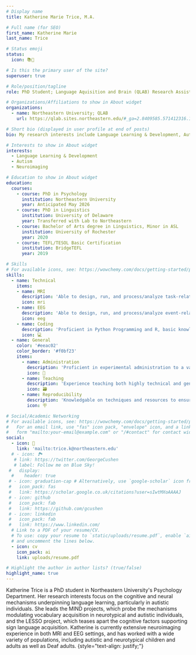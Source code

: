 ```yaml
---
# Display name
title: Katherine Marie Trice, M.A.

# Full name (for SEO)
first_name: Katherine Marie
last_name: Trice

# Status emoji
status:
  icon: 📚🦉

# Is this the primary user of the site?
superuser: true

# Role/position/tagline
role: PhD Student; Language Aquisition and Brain (QLAB) Research Assistant

# Organizations/Affiliations to show in About widget
organizations:
  - name: Northeastern University; QLAB
    url: https://qlab.sites.northeastern.edu/#_ga=2.8409585.571412316.1650246526-84210120.1642517980

# Short bio (displayed in user profile at end of posts)
bio: My research interests include Language Learning & Development, Autism, and Neuroimaging

# Interests to show in About widget
interests:
  - Language Learning & Development
  - Autism
  - Neuroimaging

# Education to show in About widget
education:
  courses:
    - course: PhD in Psychology
      institution: Northeastern University
      year: Anticipated May 2026
    - course: PhD in Linguistics
      institution: University of Delaware	
      year: Transferred with Lab to Northeastern
    - course: Bachelor of Arts degree in Linguistics, Minor in ASL
      institution: University of Rochester
      year: 2020
    - course: TEFL/TESOL Basic Certification 
      institution: BridgeTEFL
      year: 2019

# Skills
# For available icons, see: https://wowchemy.com/docs/getting-started/page-builder/#icons
skills:
  - name: Technical
    items:
    - name: MRI
      description: 'Able to design, run, and process/analyze task-related contrast activation, multi-voxel pattern analyses, and diffusion tensor imaging'
      icon: mri
    - name: EEG
      description: 'Able to design, run, and process/analyze event-related potential, frequency power and oscillations, micro-states'
      icon: eeg
    - name: Coding
      description: 'Proficient in Python Programming and R, basic knowledge of Bash, Matlab, and Web Design'
      icon: 💻
  - name: General
    color: '#eeac02'
    color_border: '#f0bf23'
    items:
      - name: Administration
        description: 'Proficient in experimental administration to a variety of populations, including children, autistic, and Deaf individuals'
        icon: 👥
      - name: Teaching
        description: 'Experience teaching both highly technical and general material to small groups'
        icon: 🗃
      - name: Reproducibility
        description: 'Knowledgable on techniques and resources to ensure that data, especially neuroimaging data, is reproducible'
        icon: 🪧

# Social/Academic Networking
# For available icons, see: https://wowchemy.com/docs/getting-started/page-builder/#icons
#   For an email link, use "fas" icon pack, "envelope" icon, and a link in the
#   form "mailto:your-email@example.com" or "/#contact" for contact widget.
social:
  - icon: 📧 
    link: 'mailto:trice.k@northeastern.edu'
  # - icon: 🏞️
   # link: https://twitter.com/GeorgeCushen
   # label: Follow me on Blue Sky!
 #   display:
  #    header: true
 # - icon: graduation-cap # Alternatively, use `google-scholar` icon from `ai` icon pack
 #   icon_pack: fas
 #   link: https://scholar.google.co.uk/citations?user=sIwtMXoAAAAJ
 # - icon: github
 #   icon_pack: fab
 #   link: https://github.com/gcushen
 # - icon: linkedin
 #   icon_pack: fab
 #   link: https://www.linkedin.com/
  # Link to a PDF of your resume/CV.
  # To use: copy your resume to `static/uploads/resume.pdf`, enable `ai` icons in `params.yaml`,
  # and uncomment the lines below.
  - icon: cv
    icon_pack: ai
    link: uploads/resume.pdf

# Highlight the author in author lists? (true/false)
highlight_name: true
---
```


Katherine Trice is a PhD student in Northeastern University's Psychology Department. Her research interests focus on the cognitive and neural mechanisms underpinning language learning, particularly in autistic individuals. She leads the MIND projects, which probe the mechanisms modulating vocabulary acquisition in neurotypical and autistic individuals, and the LESSO project, which teases apart the cognitive factors supporting sign language acquisition. Katherine is currently extensive neuroimaging experience in both MRI and EEG settings, and has worked with a wide variety of populations, including autistic and neurotypical children and adults as well as Deaf adults.
{style="text-align: justify;"}
